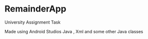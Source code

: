 # RemainderApp
University Assignment Task

Made using Android Studios 
Java , Xml and some other Java classes
